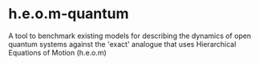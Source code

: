 # h.e.o.m-quantum
A tool to benchmark existing models for describing the dynamics of open quantum systems against the 'exact' analogue that uses Hierarchical Equations of Motion (h.e.o.m)
